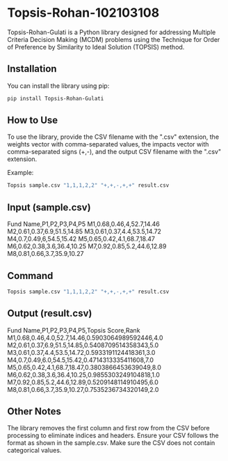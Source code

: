 # Topsis-Rohan-102103108

Topsis-Rohan-Gulati is a Python library designed for addressing Multiple Criteria Decision Making (MCDM) problems using the Technique for Order of Preference by Similarity to Ideal Solution (TOPSIS) method.

## Installation

You can install the library using pip:


```bash
pip install Topsis-Rohan-Gulati
``` 

## How to Use

To use the library, provide the CSV filename with the ".csv" extension, the weights vector with comma-separated values, the impacts vector with comma-separated signs (+,-), and the output CSV filename with the ".csv" extension.

Example:
```bash
Topsis sample.csv "1,1,1,2,2" "+,+,-,+,+" result.csv
```

## Input (sample.csv)

Fund Name,P1,P2,P3,P4,P5
M1,0.68,0.46,4,52.7,14.46
M2,0.61,0.37,6.9,51.5,14.85
M3,0.61,0.37,4.4,53.5,14.72
M4,0.7,0.49,6,54.5,15.42
M5,0.65,0.42,4.1,68.7,18.47
M6,0.62,0.38,3.6,36.4,10.25
M7,0.92,0.85,5.2,44.6,12.89
M8,0.81,0.66,3.7,35.9,10.27

## Command

```bash
Topsis sample.csv "1,1,1,2,2" "+,+,-,+,+" result.csv

```

## Output (result.csv)

Fund Name,P1,P2,P3,P4,P5,Topsis Score,Rank
M1,0.68,0.46,4.0,52.7,14.46,0.5903064989592446,4.0
M2,0.61,0.37,6.9,51.5,14.85,0.5408709514358343,5.0
M3,0.61,0.37,4.4,53.5,14.72,0.5933191124418361,3.0
M4,0.7,0.49,6.0,54.5,15.42,0.4714313335411608,7.0
M5,0.65,0.42,4.1,68.7,18.47,0.3803866453639049,8.0
M6,0.62,0.38,3.6,36.4,10.25,0.9855303249104818,1.0
M7,0.92,0.85,5.2,44.6,12.89,0.5209148114910495,6.0
M8,0.81,0.66,3.7,35.9,10.27,0.7535236734320149,2.0

## Other Notes

The library removes the first column and first row from the CSV before processing to eliminate indices and headers. Ensure your CSV follows the format as shown in the sample.csv.
Make sure the CSV does not contain categorical values.

